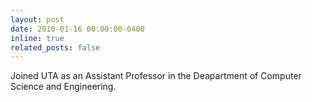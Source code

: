 ```yaml
---
layout: post
date: 2010-01-16 00:00:00-0400
inline: true
related_posts: false
---
```


Joined UTA as an Assistant Professor in the Deapartment of Computer Science and Engineering.
